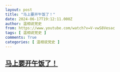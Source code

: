 ```yaml
---
layout: post
title: "马上要开午饭了！"
date: 2024-06-17T19:12:11.000Z
author: 温相说党史
from: https://www.youtube.com/watch?v=V-vwS8Vesac
tags: [ 温相说党史 ]
comments: True
categories: [ 温相说党史 ]
---
```

<!--1718651531000-->
[马上要开午饭了！](https://www.youtube.com/watch?v=V-vwS8Vesac)
------

<div>

</div>
